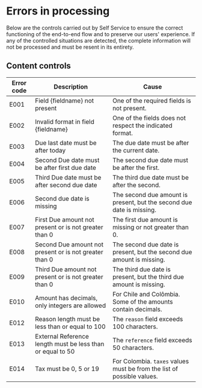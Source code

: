 # Errors in processing

Below are the controls carried out by Self Service to ensure the correct functioning of the end-to-end flow and to preserve our users' experience. If any of the controlled situations are detected, the complete information will not be processed and must be resent in its entirety.

## Content controls

| Error code | Description                                      | Cause                                                                                     |
|------------|--------------------------------------------------|-------------------------------------------------------------------------------------------|
| E001       | Field {fieldname} not present                   | One of the required fields is not present.                                                 |
| E002       | Invalid format in field {fieldname}             | One of the fields does not respect the indicated format.                                   |
| E003       | Due last date must be after today               | The due date must be after the current date.                                               |
| E004       | Second Due date must be after first due date    | The second due date must be after the first.                                               |
| E005       | Third Due date must be after second due date    | The third due date must be after the second.                                               |
| E006       | Second due date is missing                      | The second due amount is present, but the second due date is missing.                      |
| E007       | First Due amount not present or is not greater than 0 | The first due amount is missing or not greater than 0.                                      |
| E008       | Second Due amount not present or is not greater than 0 | The second due date is present, but the second due amount is missing.                       |
| E009       | Third Due amount not present or is not greater than 0 | The third due date is present, but the third due amount is missing.                         |
| E010       | Amount has decimals, only integers are allowed  | For Chile and Colômbia. Some of the amounts contain decimals.                                   |
| E012       | Reason length must be less than or equal to 100 | The `reason` field exceeds 100 characters.                                                 |
| E013       | External Reference length must be less than or equal to 50 | The `reference` field exceeds 50 characters.                                               |
| E014       | Tax must be 0, 5 or 19                          | For Colombia. `taxes` values must be from the list of possible values.                         |